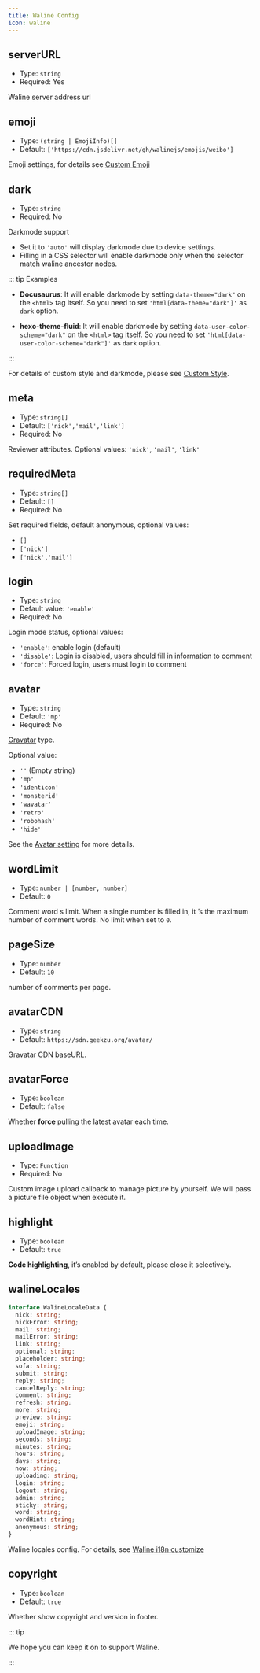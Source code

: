 ```yaml
---
title: Waline Config
icon: waline
---
```


## serverURL

- Type: `string`
- Required: Yes

Waline server address url

## emoji

- Type: `(string | EmojiInfo)[]`
- Default: `['https://cdn.jsdelivr.net/gh/walinejs/emojis/weibo']`

Emoji settings, for details see [Custom Emoji](https://waline.js.org/en/guide/client/emoji.html)

## dark

- Type: `string`
- Required: No

Darkmode support

- Set it to `'auto'` will display darkmode due to device settings.
- Filling in a CSS selector will enable darkmode only when the selector match waline ancestor nodes.

::: tip Examples

- **Docusaurus**: It will enable darkmode by setting `data-theme="dark"` on the `<html>` tag itself. So you need to set `'html[data-theme="dark"]'` as `dark` option.

- **hexo-theme-fluid**: It will enable darkmode by setting `data-user-color-scheme="dark"` on the `<html>` tag itself. So you need to set `'html[data-user-color-scheme="dark"]'` as `dark` option.

:::

For details of custom style and darkmode, please see [Custom Style](https://waline.js.org/en/guide/client/style.html).

## meta

- Type: `string[]`
- Default: `['nick','mail','link']`
- Required: No

Reviewer attributes. Optional values: `'nick'`, `'mail'`, `'link'`

## requiredMeta

- Type: `string[]`
- Default: `[]`
- Required: No

Set required fields, default anonymous, optional values:

- `[]`
- `['nick']`
- `['nick','mail']`

## login

- Type: `string`
- Default value: `'enable'`
- Required: No

Login mode status, optional values:

- `'enable'`: enable login (default)
- `'disable'`: Login is disabled, users should fill in information to comment
- `'force'`: Forced login, users must login to comment

## avatar

- Type: `string`
- Default: `'mp'`
- Required: No

[Gravatar](http://gravatar.com/) type.

Optional value:

- `''` (Empty string)
- `'mp'`
- `'identicon'`
- `'monsterid'`
- `'wavatar'`
- `'retro'`
- `'robohash'`
- `'hide'`

See the [Avatar setting](https://waline.js.org/en/guide/client/avatar.html) for more details.

## wordLimit

- Type: `number | [number, number]`
- Default: `0`

Comment word s limit. When a single number is filled in, it ’s the maximum number of comment words. No limit when set to `0`.

## pageSize

- Type: `number`
- Default: `10`

number of comments per page.

## avatarCDN

- Type: `string`
- Default: `https://sdn.geekzu.org/avatar/`

Gravatar CDN baseURL.

## avatarForce

- Type: `boolean`
- Default: `false`

Whether **force** pulling the latest avatar each time.

## uploadImage

- Type: `Function`
- Required: No

Custom image upload callback to manage picture by yourself. We will pass a picture file object when execute it.

## highlight

- Type: `boolean`
- Default: `true`

**Code highlighting**, it’s enabled by default, please close it selectively.

## walineLocales

```ts
interface WalineLocaleData {
  nick: string;
  nickError: string;
  mail: string;
  mailError: string;
  link: string;
  optional: string;
  placeholder: string;
  sofa: string;
  submit: string;
  reply: string;
  cancelReply: string;
  comment: string;
  refresh: string;
  more: string;
  preview: string;
  emoji: string;
  uploadImage: string;
  seconds: string;
  minutes: string;
  hours: string;
  days: string;
  now: string;
  uploading: string;
  login: string;
  logout: string;
  admin: string;
  sticky: string;
  word: string;
  wordHint: string;
  anonymous: string;
}
```

Waline locales config. For details, see [Waline i18n customize](https://waline.js.org/en/guide/client/i18n.html#customize)

## copyright

- Type: `boolean`
- Default: `true`

Whether show copyright and version in footer.

::: tip

We hope you can keep it on to support Waline.

:::
